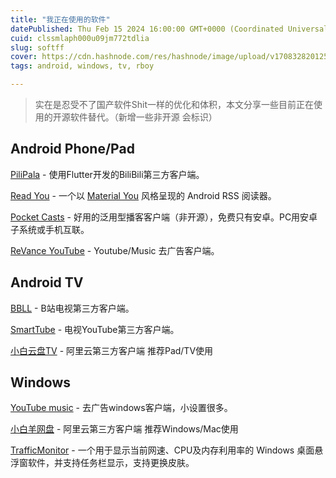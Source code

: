 ```yaml
---
title: "我正在使用的软件"
datePublished: Thu Feb 15 2024 16:00:00 GMT+0000 (Coordinated Universal Time)
cuid: clssmlaph000u09jm772tdlia
slug: softff
cover: https://cdn.hashnode.com/res/hashnode/image/upload/v1708328201254/d0efb3f4-04e2-46de-8347-0d530f862301.jpeg
tags: android, windows, tv, rboy

---
```


> 实在是忍受不了国产软件Shit一样的优化和体积，本文分享一些目前正在使用的开源软件替代。（新增一些非开源 会标识）

## Android Phone/Pad

[PiliPala](https://github.com/guozhigq/pilipala?tab=readme-ov-file) - 使用Flutter开发的BiliBili第三方客户端。

[Read You](https://github.com/Ashinch/ReadYou) - 一个以 [Material You](https://m3.material.io/) 风格呈现的 Android RSS 阅读器。

[Pocket Casts](https://pocketcasts.com/) - 好用的泛用型播客客户端（非开源），免费只有安卓。PC用安卓子系统或手机互联。

[ReVance YouTube](https://github.com/Ashinch/ReadYou) - Youtube/Music 去广告客户端。

## Android TV

[BBLL](https://github.com/xiaye13579/BBLL) - B站电视第三方客户端。

[SmartTube](https://github.com/yuliskov/SmartTube) - 电视YouTube第三方客户端。

[小白云盘TV](https://crazynoby.github.io/download.html) - 阿里云第三方客户端 推荐Pad/TV使用

## Windows

[YouTube music](https://github.com/th-ch/youtube-music) - 去广告windows客户端，小设置很多。

[小白羊网盘](https://github.com/gaozhangmin/aliyunpan) - 阿里云第三方客户端 推荐Windows/Mac使用

 [TrafficMonitor](https://github.com/zhongyang219/TrafficMonitor) - 一个用于显示当前网速、CPU及内存利用率的 Windows 桌面悬浮窗软件，并支持任务栏显示，支持更换皮肤。